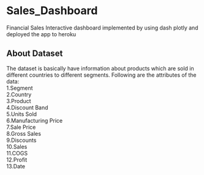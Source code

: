 # Sales_Dashboard
Financial Sales Interactive dashboard implemented by using dash plotly and deployed the app to heroku 

## About Dataset

The dataset is basically have information about products which are sold in different countries to different segments.
Following are the attributes of the data:  
                        1.Segment  
   2.Country  
   3.Product  
   4.Discount Band  
   5.Units Sold  
   6.Manufacturing Price  
   7.Sale Price  
   8.Gross Sales  
   9.Discounts  
   10.Sales  
   11.COGS  
   12.Profit  
   13.Date  
   
   
  

